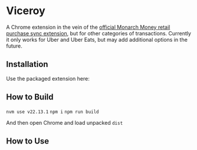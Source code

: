 # Viceroy

A Chrome extension in the vein of the [official Monarch Money retail purchase sync extension](https://chromewebstore.google.com/detail/monarch-money-retail-purc/imfcckkmcklambpijbgcebggegggkgla), but for other categories of transactions. Currently it only works for Uber and Uber Eats, but may add additional options in the future.

## Installation
Use the packaged extension here:

## How to Build
`nvm use v22.13.1`
`npm i`
`npm run build`

And then open Chrome and load unpacked `dist`

## How to Use
